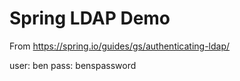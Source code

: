 # Spring LDAP Demo

From https://spring.io/guides/gs/authenticating-ldap/

user: ben
pass: benspassword
